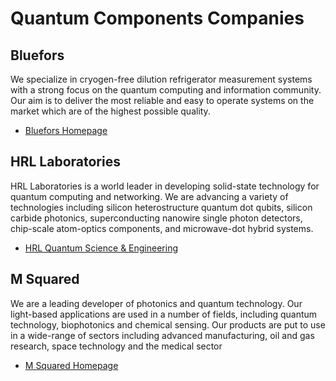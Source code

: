 # Quantum Components Companies

## Bluefors

We specialize in cryogen-free dilution refrigerator measurement systems with a strong focus on the quantum computing and information community. Our aim is to deliver the most reliable and easy to operate systems on the market which are of the highest possible quality.

* [Bluefors Homepage](https://bluefors.com/)

## HRL Laboratories

HRL Laboratories is a world leader in developing solid-state technology for quantum computing and
networking. We are advancing a variety of technologies including silicon heterostructure quantum dot
qubits, silicon carbide photonics, superconducting nanowire single photon detectors, chip-scale
atom-optics components, and microwave-dot hybrid systems.

* [HRL Quantum Science & Engineering](https://quantum.hrl.com/)

## M Squared

We are a leading developer of photonics and quantum technology. Our light-based applications are
used in a number of fields, including quantum technology, biophotonics and chemical sensing. Our
products are put to use in a wide-range of sectors including advanced manufacturing, oil and gas
research, space technology and the medical sector

* [M Squared Homepage](https://www.m2lasers.com/about.html)